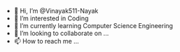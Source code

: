 - 👋 Hi, I’m @Vinayak511-Nayak
- 👀 I’m interested in Coding
- 🌱 I’m currently learning Computer Science Engineering
- 💞️ I’m looking to collaborate on ...
- 📫 How to reach me ...

<!---
Vinayak511-Nayak/Vinayak511-Nayak is a ✨ special ✨ repository because its `README.md` (this file) appears on your GitHub profile.
You can click the Preview link to take a look at your changes.
--->
